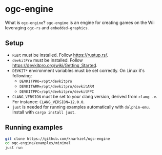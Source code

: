 # ogc-engine

What is `ogc-engine`? `ogc-engine` is an engine for creating games on the Wii
leveraging `ogc-rs` and `embedded-graphics`.

## Setup

- `Rust` must be installed. Follow https://rustup.rs/.
- `devkitPro` must be installed. Follow https://devkitpro.org/wiki/Getting_Started.
- `DEVKIT*` environment variables must be set correctly. On Linux it's following:
    - `DEVKITPRO=/opt/devkitpro`
    - `DEVKITARM=/opt/devkitpro/devkitARM`
    - `DEVKITPPC=/opt/devkitpro/devkitPPC`
- `CLANG_VERSION` must be set to your clang version, derived from `clang -v`. For instance: `CLANG_VERSION=12.0.0`.
- `just` is needed for running examples automatically with `dolphin-emu`. Install with `cargo install just`.

## Running examples

```sh
git clone https://github.com/knarkzel/ogc-engine
cd ogc-engine/examples/minimal
just run
```
